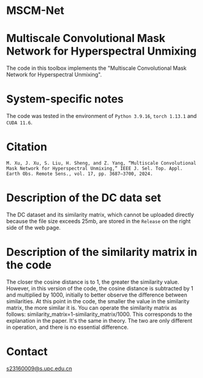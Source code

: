# MSCM-Net
# Multiscale Convolutional Mask Network for Hyperspectral Unmixing
The code in this toolbox implements the "Multiscale Convolutional Mask Network for Hyperspectral Unmixing".
# System-specific notes
The code was tested in the environment of `Python 3.9.16`, `torch 1.13.1` and `CUDA 11.6`.
# Citation
```
M. Xu, J. Xu, S. Liu, H. Sheng, and Z. Yang, “Multiscale Convolutional Mask Network for Hyperspectral Unmixing,” IEEE J. Sel. Top. Appl. Earth Obs. Remote Sens., vol. 17, pp. 3687–3700, 2024.
```
# Description of the DC data set
The DC dataset and its similarity matrix, which cannot be uploaded directly because the file size exceeds 25mb, are stored in the `Release` on the right side of the web page.
# Description of the similarity matrix in the code
The closer the cosine distance is to 1, the greater the similarity value. However, in this version of the code, the cosine distance is subtracted by 1 and multiplied by 1000, initially to better observe the difference between similarities. At this point in the code, the smaller the value in the similarity matrix, the more similar it is. You can operate the similarity matrix as follows: similarity_matrix=1-similarity_matrix/1000. This corresponds to the explanation in the paper. It's the same in theory. The two are only different in operation, and there is no essential difference.
# Contact
s23160009@s.upc.edu.cn
